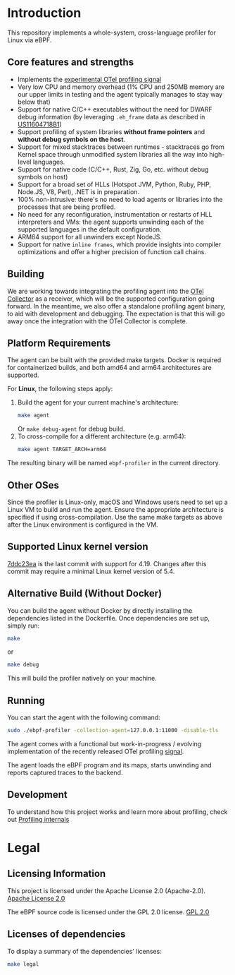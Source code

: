 # Introduction

This repository implements a whole-system, cross-language profiler for Linux via
eBPF.

## Core features and strengths

- Implements the [experimental OTel profiling
  signal](https://github.com/open-telemetry/opentelemetry-proto/pull/534)
- Very low CPU and memory overhead (1% CPU and 250MB memory are our upper limits
  in testing and the agent typically manages to stay way below that)
- Support for native C/C++ executables without the need for DWARF debug
  information (by leveraging `.eh_frame` data as described in
  [US11604718B1](https://patents.google.com/patent/US11604718B1/en?inventor=thomas+dullien&oq=thomas+dullien))
- Support profiling of system libraries **without frame pointers** and **without
  debug symbols on the host**.
- Support for mixed stacktraces between runtimes - stacktraces go from Kernel
  space through unmodified system libraries all the way into high-level
  languages.
- Support for native code (C/C++, Rust, Zig, Go, etc. without debug symbols on
  host)
- Support for a broad set of HLLs (Hotspot JVM, Python, Ruby, PHP, Node.JS, V8,
  Perl), .NET is in preparation.
- 100% non-intrusive: there's no need to load agents or libraries into the
  processes that are being profiled.
- No need for any reconfiguration, instrumentation or restarts of HLL
  interpreters and VMs: the agent supports unwinding each of the supported
  languages in the default configuration.
- ARM64 support for all unwinders except NodeJS.
- Support for native `inline frames`, which provide insights into compiler
  optimizations and offer a higher precision of function call chains.

## Building

We are working towards integrating the profiling agent into the [OTel Collector](https://opentelemetry.io/docs/collector/) as a receiver,
which will be the supported configuration going forward. In the meantime, we also offer a standalone profiling agent binary,
to aid with development and debugging. The expectation is that this will go away once the integration with the OTel Collector is complete.

## Platform Requirements
The agent can be built with the provided make targets. Docker is required for containerized builds, and both amd64 and arm64 architectures are supported.

 For **Linux**, the following steps apply:
  1. Build the agent for your current machine's architecture:
     ```sh
     make agent
     ```
     Or `make debug-agent` for debug build.
  2. To cross-compile for a different architecture (e.g. arm64):
     ```sh
     make agent TARGET_ARCH=arm64
     ```
The resulting binary will be named `ebpf-profiler` in the current directory.

## Other OSes
Since the profiler is Linux-only, macOS and Windows users need to set up a Linux VM to build and run the agent. Ensure the appropriate architecture is specified if using cross-compilation. Use the same make targets as above after the Linux environment is configured in the VM.

## Supported Linux kernel version

[7ddc23ea](https://github.com/open-telemetry/opentelemetry-ebpf-profiler/commit/7ddc23ea135a2e00fffc17850ab90534e9b63108) is the last commit with support for 4.19. Changes after this commit may require a minimal Linux kernel version of 5.4.

## Alternative Build (Without Docker)
You can build the agent without Docker by directly installing the dependencies listed in the Dockerfile. Once dependencies are set up, simply run:
```sh
make
```
or
```sh
make debug
```
This will build the profiler natively on your machine.

## Running

You can start the agent with the following command:

```sh
sudo ./ebpf-profiler -collection-agent=127.0.0.1:11000 -disable-tls
```

The agent comes with a functional but work-in-progress / evolving implementation
of the recently released OTel profiling [signal](https://github.com/open-telemetry/opentelemetry-proto/pull/534).

The agent loads the eBPF program and its maps, starts unwinding and reports
captured traces to the backend.

## Development

To understand how this project works and learn more about profiling, check out [Profiling internals](doc/internals.md)


# Legal

## Licensing Information

This project is licensed under the Apache License 2.0 (Apache-2.0).
[Apache License 2.0](LICENSE)

The eBPF source code is licensed under the GPL 2.0 license.
[GPL 2.0](support/ebpf/LICENSE)

## Licenses of dependencies

To display a summary of the dependencies' licenses:
```sh
make legal
```
